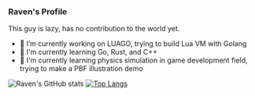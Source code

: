 ### Raven's Profile

This guy is lazy, has no contribution to the world yet.

- 🔭 I’m currently working on LUAGO, trying to build Lua VM with Golang
- 🌱 I'm currently learning Go, Rust, and C++
- 🤔 I'm currently learning physics simulation in game development field, trying to make a PBF illustration demo

![Raven's GitHub stats](https://github-readme-stats.vercel.app/api?username=BA3000&show_icons=true)
[![Top Langs](https://github-readme-stats.vercel.app/api/top-langs/?username=BA3000)](https://github.com/anuraghazra/github-readme-stats)

